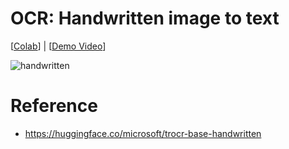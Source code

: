 # OCR: Handwritten image to text
[[Colab](https://colab.research.google.com/github/MrSyee/dl_apps/blob/main/ocr/handwritten_ocr.ipynb)] | [[Demo Video](https://youtu.be/NIQDFnSFGYQ)]

![handwritten](https://user-images.githubusercontent.com/17582508/232518948-d67882c6-1bf1-4110-a9b4-6d6fd699a270.gif)

# Reference
- https://huggingface.co/microsoft/trocr-base-handwritten